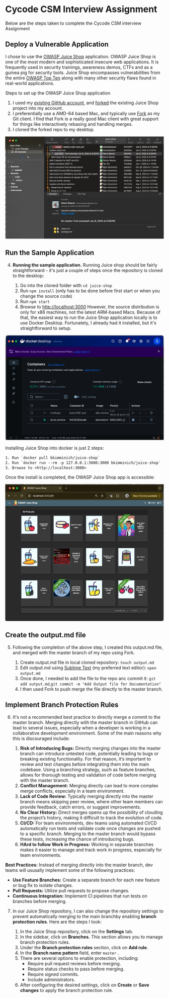# Cycode CSM Interview Assignment

Below are the steps taken to complete the Cycode CSM interview Assignment

## Deploy a Vulnerable Application

I chose to use the [OWASP Juice Shop](https://owasp.org/www-project-juice-shop/) application. OWASP Juice Shop is one of the most modern and sophisticated insecure web applications. It is frequently used in security trainings, awareness demos, CTFs and as a guinea pig for security tools. Juice Shop encompasses vulnerabilities from the entire [OWASP Top Ten](https://owasp.org/www-project-top-ten) along with many other security flaws found in real-world applications.

Steps to set up the OWASP Juice Shop application

1. I used my [existing GitHub account](https://github.com/stevenjweaver), and [forked](https://github.com/stevenjweaver/juice-shop) the existing Juice Shop project into my account. 
2. I preferentially use a AMD-64 based Mac, and typically use [Fork](https://git-fork.com/) as my Git client. I find that Fork is a really good Mac client with great support for things like interactively rebasing and handling merges. 
3. I cloned the forked repo to my desktop.

![GitFork Screenshot](screenshots/gitfork.jpg)

## Run the Sample Application

4. **Running the sample application.** Running Juice shop should be fairly straightforward - it's just a couple of steps once the repository is cloned to the desktop:

	1. Go into the cloned folder with `cd juice-shop`
	2. Run `npm install` (only has to be done before first start or when you change the source code)
	3. Run `npm start`
	4. Browse to <http://localhost:3000>
However, the source distribution is only for x86 machines, not the latest ARM-based Macs. Because of that, the easiest way to run the Juice Shop application locally is to use Docker Desktop. Fortunately, I already had it installed, but it's straightforward to setup.

![Docker Desktop Screenshot](screenshots/docker.jpg)

Installing Juice Shop into docker  is just 2 steps:

	1. Run `docker pull bkimminich/juice-shop`
	2. Run `docker run --rm -p 127.0.0.1:3000:3000 bkimminich/juice-shop`
	3. Browse to <http://localhost:3000>

Once the install is completed, the OWASP Juice Shop app is accessible: 

![Juice Shop Screenshot](screenshots/juiceshop.jpg)

## Create the output.md file

5. Following the completion of the above step, I created this output.md file, and merged with the master branch of my repo using Fork.
	
	1. Create output.md file in local cloned repository: `touch output.md`
	2. Edit output.md using [Sublime Text](https://www.sublimetext.com/) (my preferred text editor): `open output.md`
	3. Once done, I needed to add the file to the repo anc commit it: `git add output.md`,`git commit -m "Add Output file for Documentation"`
	4. I then used Fork to push merge the file directly to the master branch. 

## Implement Branch Protection Rules

6. It's not a recommended best practice to directly merge a commit to the master branch. Merging directly with the master branch in GitHub can lead to several issues, especially when a developer is working in a collaborative development environment. Some of the main reasons why this is discouraged include:

	1. **Risk of Introducing Bugs:** Directly merging changes into the master branch can introduce untested code, potentially leading to bugs or breaking existing functionality. For that reason, it’s important to review and test changes before integrating them into the main codebase. Using a branching strategy, such as feature branches, allows for thorough testing and validation of code before merging with the master branch.
	2. **Conflict Management:** Merging directly can lead to more complex merge conflicts, especially in a team environment.
	3. **Lack of Code Review:** Typically merging directly into the master branch means skipping peer review, where other team members can provide feedback, catch errors, or suggest improvements. 
	4. **No Clear History:** Direct merges opens up the possibility of clouding the project’s history, making it difficult to track the evolution of code. 
	6. **CI/CD:** For team environments, dev teams using automated CI/CD automatically run tests and validate code once changes are pushed to a specific branch. Merging to the master branch would bypass these tests, increasing the chance of introducing bugs.
	7. **HArd to follow Work in Progress:** Working in separate branches makes it easier to manage and track work in progress, especially for team environments. 

**Best Practices:** Instead of merging directly into the master branch, dev teams will ususally implement some of the following practices:

- **Use Feature Branches:** Create a separate branch for each new feature or bug fix to isolate changes.
- **Pull Requests:** Utilize pull requests to propose changes.
- **Continuous Integration:** Implement CI pipelines that run tests on branches before merging.

7. In our Juice Shop repository, I can also change the repository settings to prevent automatically merging to the main branchby enabling **branch protection rules**. Here are the steps I took:

	1. In the Juice Shop repository, click on the **Settings** tab.
	2. In the sidebar, click on **Branches.** This section allows you to manage branch protection rules.
	3. Under the **Branch protection rules** section, click on **Add rule**.
	4. In the **Branch name pattern** field, enter `master` .
	5. There are several options to enable protection, including:
		- Require pull request reviews before merging.
		- Require status checks to pass before merging.
		- Require signed commits.
		- Include administrators.
	6. After configuring the desired settings, click on **Create** or **Save changes** to apply the branch protection rule.
